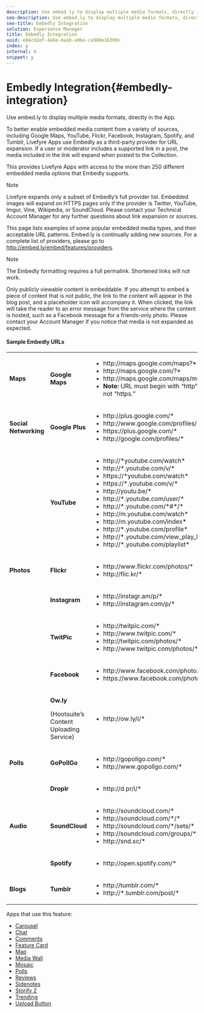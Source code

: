 ```yaml
---
description: Use embed.ly to display multiple media formats, directly in the App.
seo-description: Use embed.ly to display multiple media formats, directly in the App.
seo-title: Embedly Integration
solution: Experience Manager
title: Embedly Integration
uuid: e84cd2ef-4a6e-4aab-a9be-ca988e16309c
index: y
internal: n
snippet: y
---
```


# Embedly Integration{#embedly-integration}

Use embed.ly to display multiple media formats, directly in the App.

To better enable embedded media content from a variety of sources, including Google Maps, YouTube, Flickr, Facebook, Instagram, Spotify, and Tumblr, Livefyre Apps use Embedly as a third-party provider for URL expansion. If a user or moderator includes a supported link in a post, the media included in the link will expand when posted to the Collection.

This provides Livefyre Apps with access to the more than 250 different embedded media options that Embedly supports.

>[!NOTE]
>
>Livefyre expands only a subset of Embedly’s full provider list. Embedded images will expand on HTTPS pages only if the provider is Twitter, YouTube, Imgur, Vine, Wikipedia, or SoundCloud. Please contact your Technical Account Manager for any further questions about link expansion or sources.

This page lists examples of some popular embedded media types, and their acceptable URL patterns. Embed.ly is continually adding new sources. For a complete list of providers, please go to http://embed.ly/embed/features/providers.

>[!NOTE]
>
>The Embedly formatting requires a full permalink. Shortened links will not work.

Only publicly viewable content is embeddable. If you attempt to embed a piece of content that is not public, the link to the content will appear in the blog post, and a placeholder icon will accompany it. When clicked, the link will take the reader to an error message from the service where the content is hosted, such as a Facebook message for a friends-only photo. Please contact your Account Manager if you notice that media is not expanded as expected.

#### Sample Embedly URLs
<table id="table_lth_m4x_vy">  
 <tbody> 
  <tr> 
   <td><b>Maps</b></td> 
   <td><b>Google Maps</b></td> 
   <td> 
    <ul id="ul_mth_m4x_vy"> 
     <li>http://maps.google.com/maps?*</li> 
     <li>http://maps.google.com/?*</li> 
     <li>http://maps.google.com/maps/ms?*</li> 
     <li><b>Note: </b>URL must begin with “http” and not “https.”</li> 
    </ul> </td> 
  </tr> 
  <tr> 
   <td><b>Social Networking</b></td> 
   <td><b>Google Plus</b></td> 
   <td> 
    <ul id="ul_nth_m4x_vy"> 
     <li>http://plus.google.com/*</li> 
     <li>http://www.google.com/profiles/*</li> 
     <li>https://plus.google.com/*</li> 
     <li>http://google.com/profiles/*</li> 
    </ul> </td> 
  </tr> 
  <tr> 
   <td></td> 
   <td><b>YouTube</b></td> 
   <td> 
    <ul id="ul_oth_m4x_vy"> 
     <li>http://*youtube.com/watch*</li> 
     <li>http://*.youtube.com/v/*</li> 
     <li>https://*youtube.com/watch*</li> 
     <li>https://*.youtube.com/v/*</li> 
     <li>http://youtu.be/*</li> 
     <li>http://*.youtube.com/user/*</li> 
     <li>http://*.youtube.com/*#*/*</li> 
     <li>http://m.youtube.com/watch*</li> 
     <li>http://m.youtube.com/index*</li> 
     <li>http://*.youtube.com/profile*</li> 
     <li>http://*.youtube.com/view_play_list*</li> 
     <li>http://*.youtube.com/playlist*</li> 
    </ul> </td> 
  </tr> 
  <tr> 
   <td><b>Photos</b></td> 
   <td><b>Flickr</b></td> 
   <td> 
    <ul id="ul_pth_m4x_vy"> 
     <li>http://www.flickr.com/photos/*</li> 
     <li>http://flic.kr/*</li> 
    </ul> </td> 
  </tr> 
  <tr> 
   <td></td> 
   <td><b>Instagram</b></td> 
   <td> 
    <ul id="ul_qth_m4x_vy"> 
     <li>http://instagr.am/p/*</li> 
     <li>http://instagram.com/p/*</li> 
    </ul> </td> 
  </tr> 
  <tr> 
   <td></td> 
   <td><b>TwitPic</b></td> 
   <td> 
    <ul id="ul_rth_m4x_vy"> 
     <li>http://twitpic.com/*</li> 
     <li>http://www.twitpic.com/*</li> 
     <li>http://twitpic.com/photos/*</li> 
     <li>http://www.twitpic.com/photos/*</li> 
    </ul> </td> 
  </tr> 
  <tr> 
   <td></td> 
   <td><b>Facebook</b></td> 
   <td> 
    <ul id="ul_sth_m4x_vy"> 
     <li>http://www.facebook.com/photo.php*</li> 
     <li>https://www.facebook.com/photo.php*</li> 
    </ul> </td> 
  </tr> 
  <tr> 
   <td></td> 
   <td> <p><b>Ow.ly </b></p> <p>(Hootsuite’s Content Uploading Service)</p> </td> 
   <td> 
    <ul id="ul_tth_m4x_vy"> 
     <li>http://ow.ly/i/*</li> 
    </ul> </td> 
  </tr> 
  <tr> 
   <td><b>Polls</b></td> 
   <td><b>GoPollGo</b></td> 
   <td> 
    <ul id="ul_uth_m4x_vy"> 
     <li>http://gopollgo.com/*</li> 
     <li>http://www.gopollgo.com/*</li> 
    </ul> </td> 
  </tr> 
  <tr> 
   <td></td> 
   <td><b>Droplr</b></td> 
   <td> 
    <ul id="ul_vth_m4x_vy"> 
     <li>http://d.pr/i/*</li> 
    </ul> </td> 
  </tr> 
  <tr> 
   <td><b>Audio</b></td> 
   <td><b>SoundCloud</b></td> 
   <td> 
    <ul id="ul_wth_m4x_vy"> 
     <li>http://soundcloud.com/*</li> 
     <li>http://soundcloud.com/*/*</li> 
     <li>http://soundcloud.com/*/sets/*</li> 
     <li>http://soundcloud.com/groups/*</li> 
     <li>http://snd.sc/*</li> 
    </ul> </td> 
  </tr> 
  <tr> 
   <td></td> 
   <td><b>Spotify</b></td> 
   <td> 
    <ul id="ul_xth_m4x_vy"> 
     <li>http://open.spotify.com/*</li> 
    </ul> </td> 
  </tr> 
  <tr> 
   <td><b>Blogs</b></td> 
   <td><b>Tumblr</b></td> 
   <td> 
    <ul id="ul_yth_m4x_vy"> 
     <li>http://tumblr.com/*</li> 
     <li>http://*.tumblr.com/post/*</li> 
    </ul> </td> 
  </tr> 
 </tbody> 
</table>

Apps that use this feature:

* [Carousel](../c-carousel-app/c-carousel-app.md#c_carousel_app)
* [Chat](../c-chat-app/c-chat-app.md#c_chat_app)
* [Comments](c_comments_app.md#c_comments_app)
* [Feature Card](../c-feature-card-app/c-feature-card-app.md#c_feature_card_app)
* [Map](../c-map-app/c-map-app.md#c_map_app)
* [Media Wall](../c-media-wall-app/c-media-wall-app.md#c_media_wall_app)
* [Mosaic](../c-mosaic-app/c-mosaic-app.md#c_mosaic_app)
* [Polls](../c-polls-app/c-polls-app.md#c_polls_app)
* [Reviews](../c-reviews-app/c-reviews-app.md#c_reviews_app)
* [Sidenotes](../c-sidenotes-app/c-sidenotes-app.md#c_sidenotes_app)
* [Storify 2](../c-storify2/c-storify2.md#c_storify2)
* [Trending](../c-trending-app/c-trending-app.md#c_trending_app)
* [Upload Button](../c-upload-button-app/c-upload-button-app.md#c_upload_button_app)

